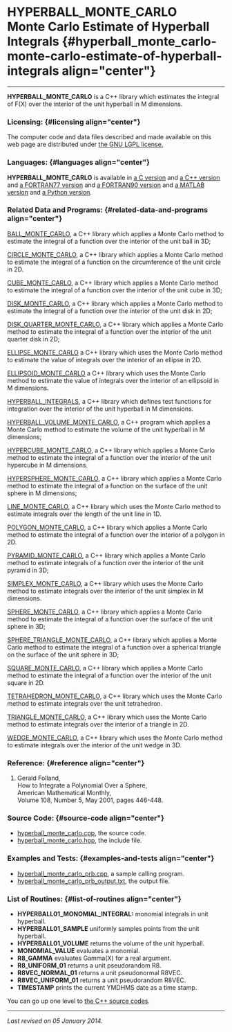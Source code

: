 HYPERBALL\_MONTE\_CARLO\
Monte Carlo Estimate of Hyperball Integrals {#hyperball_monte_carlo-monte-carlo-estimate-of-hyperball-integrals align="center"}
===========================================

------------------------------------------------------------------------

**HYPERBALL\_MONTE\_CARLO** is a C++ library which estimates the
integral of F(X) over the interior of the unit hyperball in M
dimensions.

### Licensing: {#licensing align="center"}

The computer code and data files described and made available on this
web page are distributed under [the GNU LGPL
license.](../../txt/gnu_lgpl.txt)

### Languages: {#languages align="center"}

**HYPERBALL\_MONTE\_CARLO** is available in [a C
version](../../c_src/hyperball_monte_carlo/hyperball_monte_carlo.md)
and [a C++
version](../../master/hyperball_monte_carlo/hyperball_monte_carlo.md)
and [a FORTRAN77
version](../../f77_src/hyperball_monte_carlo/hyperball_monte_carlo.md)
and [a FORTRAN90
version](../../f_src/hyperball_monte_carlo/hyperball_monte_carlo.md)
and [a MATLAB
version](../../m_src/hyperball_monte_carlo/hyperball_monte_carlo.md)
and [a Python
version](../../py_src/hyperball_monte_carlo/hyperball_monte_carlo.md).

### Related Data and Programs: {#related-data-and-programs align="center"}

[BALL\_MONTE\_CARLO](../../master/ball_monte_carlo/ball_monte_carlo.md),
a C++ library which applies a Monte Carlo method to estimate the
integral of a function over the interior of the unit ball in 3D;

[CIRCLE\_MONTE\_CARLO](../../master/circle_monte_carlo/circle_monte_carlo.md),
a C++ library which applies a Monte Carlo method to estimate the
integral of a function on the circumference of the unit circle in 2D.

[CUBE\_MONTE\_CARLO](../../master/cube_monte_carlo/cube_monte_carlo.md),
a C++ library which applies a Monte Carlo method to estimate the
integral of a function over the interior of the unit cube in 3D;

[DISK\_MONTE\_CARLO](../../master/disk_monte_carlo/disk_monte_carlo.md),
a C++ library which applies a Monte Carlo method to estimate the
integral of a function over the interior of the unit disk in 2D;

[DISK\_QUARTER\_MONTE\_CARLO](../../master/disk_quarter_monte_carlo/disk_quarter_monte_carlo.md),
a C++ library which applies a Monte Carlo method to estimate the
integral of a function over the interior of the unit quarter disk in 2D;

[ELLIPSE\_MONTE\_CARLO](../../master/ellipse_monte_carlo/ellipse_monte_carlo.md)
a C++ library which uses the Monte Carlo method to estimate the value of
integrals over the interior of an ellipse in 2D.

[ELLIPSOID\_MONTE\_CARLO](../../master/ellipsoid_monte_carlo/ellipsoid_monte_carlo.md)
a C++ library which uses the Monte Carlo method to estimate the value of
integrals over the interior of an ellipsoid in M dimensions.

[HYPERBALL\_INTEGRALS](../../master/hyperball_integrals/hyperball_integrals.md),
a C++ library which defines test functions for integration over the
interior of the unit hyperball in M dimensions.

[HYPERBALL\_VOLUME\_MONTE\_CARLO](../../master/hyperball_volume_monte_carlo/hyperball_volume_monte_carlo.md),
a C++ program which applies a Monte Carlo method to estimate the volume
of the unit hyperball in M dimensions;

[HYPERCUBE\_MONTE\_CARLO](../../master/hypercube_monte_carlo/hypercube_monte_carlo.md),
a C++ library which applies a Monte Carlo method to estimate the
integral of a function over the interior of the unit hypercube in M
dimensions.

[HYPERSPHERE\_MONTE\_CARLO](../../master/hypersphere_monte_carlo/hypersphere_monte_carlo.md),
a C++ library which applies a Monte Carlo method to estimate the
integral of a function on the surface of the unit sphere in M
dimensions;

[LINE\_MONTE\_CARLO](../../master/line_monte_carlo/line_monte_carlo.md),
a C++ library which uses the Monte Carlo method to estimate integrals
over the length of the unit line in 1D.

[POLYGON\_MONTE\_CARLO](../../master/polygon_monte_carlo/polygon_monte_carlo.md),
a C++ library which applies a Monte Carlo method to estimate the
integral of a function over the interior of a polygon in 2D.

[PYRAMID\_MONTE\_CARLO](../../master/pyramid_monte_carlo/pyramid_monte_carlo.md),
a C++ library which applies a Monte Carlo method to estimate integrals
of a function over the interior of the unit pyramid in 3D;

[SIMPLEX\_MONTE\_CARLO](../../master/simplex_monte_carlo/simplex_monte_carlo.md),
a C++ library which uses the Monte Carlo method to estimate integrals
over the interior of the unit simplex in M dimensions.

[SPHERE\_MONTE\_CARLO](../../master/sphere_monte_carlo/sphere_monte_carlo.md),
a C++ library which applies a Monte Carlo method to estimate the
integral of a function over the surface of the unit sphere in 3D;

[SPHERE\_TRIANGLE\_MONTE\_CARLO](../../master/sphere_triangle_monte_carlo/sphere_triangle_monte_carlo.md),
a C++ library which applies a Monte Carlo method to estimate the
integral of a function over a spherical triangle on the surface of the
unit sphere in 3D;

[SQUARE\_MONTE\_CARLO](../../master/square_monte_carlo/square_monte_carlo.md),
a C++ library which applies a Monte Carlo method to estimate the
integral of a function over the interior of the unit square in 2D.

[TETRAHEDRON\_MONTE\_CARLO](../../master/tetrahedron_monte_carlo/tetrahedron_monte_carlo.md),
a C++ library which uses the Monte Carlo method to estimate integrals
over the unit tetrahedron.

[TRIANGLE\_MONTE\_CARLO](../../master/triangle_monte_carlo/triangle_monte_carlo.md),
a C++ library which uses the Monte Carlo method to estimate integrals
over the interior of a triangle in 2D.

[WEDGE\_MONTE\_CARLO](../../master/wedge_monte_carlo/wedge_monte_carlo.md),
a C++ library which uses the Monte Carlo method to estimate integrals
over the interior of the unit wedge in 3D.

### Reference: {#reference align="center"}

1.  Gerald Folland,\
    How to Integrate a Polynomial Over a Sphere,\
    American Mathematical Monthly,\
    Volume 108, Number 5, May 2001, pages 446-448.

### Source Code: {#source-code align="center"}

-   [hyperball\_monte\_carlo.cpp](hyperball_monte_carlo.cpp), the source
    code.
-   [hyperball\_monte\_carlo.hpp](hyperball_monte_carlo.hpp), the
    include file.

### Examples and Tests: {#examples-and-tests align="center"}

-   [hyperball\_monte\_carlo\_prb.cpp](hyperball_monte_carlo_prb.cpp), a
    sample calling program.
-   [hyperball\_monte\_carlo\_prb\_output.txt](hyperball_monte_carlo_prb_output.txt),
    the output file.

### List of Routines: {#list-of-routines align="center"}

-   **HYPERBALL01\_MONOMIAL\_INTEGRAL:** monomial integrals in unit
    hyperball.
-   **HYPERBALL01\_SAMPLE** uniformly samples points from the unit
    hyperball.
-   **HYPERBALL01\_VOLUME** returns the volume of the unit hyperball.
-   **MONOMIAL\_VALUE** evaluates a monomial.
-   **R8\_GAMMA** evaluates Gamma(X) for a real argument.
-   **R8\_UNIFORM\_01** returns a unit pseudorandom R8.
-   **R8VEC\_NORMAL\_01** returns a unit pseudonormal R8VEC.
-   **R8VEC\_UNIFORM\_01** returns a unit pseudorandom R8VEC.
-   **TIMESTAMP** prints the current YMDHMS date as a time stamp.

You can go up one level to [the C++ source codes](../cpp_src.md).

------------------------------------------------------------------------

*Last revised on 05 January 2014.*
